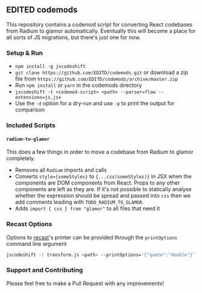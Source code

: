 ## EDITED codemods

This repository contains a codemod script for converting React codebases from Radium to glamor automatically. Eventually this will become a place for all sorts of JS migrations, but there's just one for now.

### Setup & Run

  * `npm install -g jscodeshift`
  * `git clone https://github.com/EDITD/codemods.git` or download a zip file
    from `https://github.com/EDITD/codemods/archive/master.zip`
  * Run `npm install` or `yarn` in the codemods directory
  * `jscodeshift -t <codemod-script> <path> --parser=flow --extensions=js,jsx`
  * Use the `-d` option for a dry-run and use `-p` to print the output
    for comparison

### Included Scripts

#### `radium-to-glamor`

This does a few things in order to move a codebase from Radium to glamor completely.

* Removes all `Radium` imports and calls
* Converts `style={someStyles}` to `{...css(someStyles)}` in JSX when the components are DOM components from React. Props to any other components are left as they are. If it's not possible to statically analyse whether the expression should be spread and passed into `css` then we add comments leading with `TODO_RADIUM_TO_GLAMOR`.
* Adds `import { css } from "glamor"` to all files that need it

### Recast Options

Options to [recast](https://github.com/benjamn/recast)'s printer can be provided
through the `printOptions` command line argument

```sh
jscodeshift -t transform.js <path> --printOptions='{"quote":"double"}'
```

### Support and Contributing

Please feel free to make a Pull Request with any improvements!
